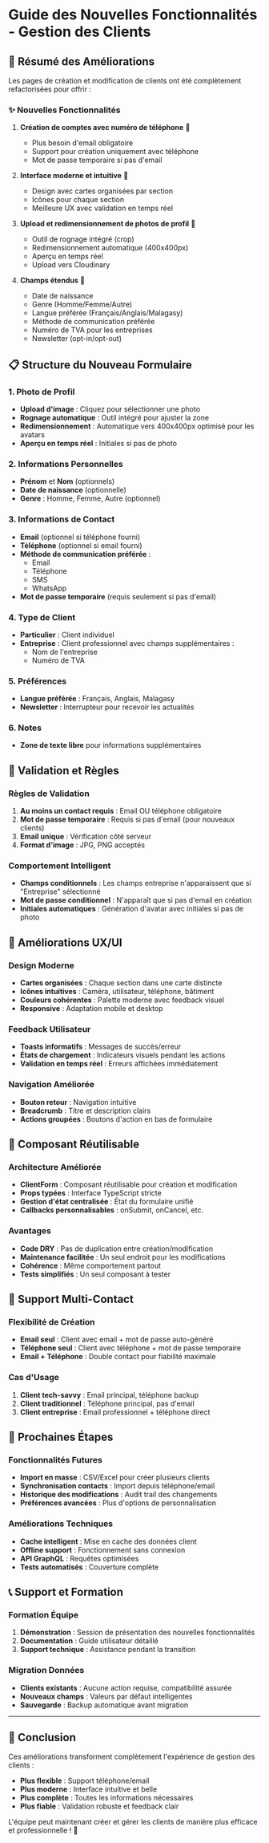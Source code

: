 # Guide des Nouvelles Fonctionnalités - Gestion des Clients

## 🎯 Résumé des Améliorations

Les pages de création et modification de clients ont été complètement refactorisées pour offrir :

### ✨ Nouvelles Fonctionnalités

1. **Création de comptes avec numéro de téléphone** 📱
   - Plus besoin d'email obligatoire
   - Support pour création uniquement avec téléphone
   - Mot de passe temporaire si pas d'email

2. **Interface moderne et intuitive** 🎨
   - Design avec cartes organisées par section
   - Icônes pour chaque section
   - Meilleure UX avec validation en temps réel

3. **Upload et redimensionnement de photos de profil** 📸
   - Outil de rognage intégré (crop)
   - Redimensionnement automatique (400x400px)
   - Aperçu en temps réel
   - Upload vers Cloudinary

4. **Champs étendus** 📝
   - Date de naissance
   - Genre (Homme/Femme/Autre)
   - Langue préférée (Français/Anglais/Malagasy)
   - Méthode de communication préférée
   - Numéro de TVA pour les entreprises
   - Newsletter (opt-in/opt-out)

## 📋 Structure du Nouveau Formulaire

### 1. Photo de Profil
- **Upload d'image** : Cliquez pour sélectionner une photo
- **Rognage automatique** : Outil intégré pour ajuster la zone
- **Redimensionnement** : Automatique vers 400x400px optimisé pour les avatars
- **Aperçu en temps réel** : Initiales si pas de photo

### 2. Informations Personnelles
- **Prénom** et **Nom** (optionnels)
- **Date de naissance** (optionnelle)
- **Genre** : Homme, Femme, Autre (optionnel)

### 3. Informations de Contact
- **Email** (optionnel si téléphone fourni)
- **Téléphone** (optionnel si email fourni)
- **Méthode de communication préférée** :
  - Email
  - Téléphone
  - SMS
  - WhatsApp
- **Mot de passe temporaire** (requis seulement si pas d'email)

### 4. Type de Client
- **Particulier** : Client individuel
- **Entreprise** : Client professionnel avec champs supplémentaires :
  - Nom de l'entreprise
  - Numéro de TVA

### 5. Préférences
- **Langue préférée** : Français, Anglais, Malagasy
- **Newsletter** : Interrupteur pour recevoir les actualités

### 6. Notes
- **Zone de texte libre** pour informations supplémentaires

## 🔧 Validation et Règles

### Règles de Validation
1. **Au moins un contact requis** : Email OU téléphone obligatoire
2. **Mot de passe temporaire** : Requis si pas d'email (pour nouveaux clients)
3. **Email unique** : Vérification côté serveur
4. **Format d'image** : JPG, PNG acceptés

### Comportement Intelligent
- **Champs conditionnels** : Les champs entreprise n'apparaissent que si "Entreprise" sélectionné
- **Mot de passe conditionnel** : N'apparaît que si pas d'email en création
- **Initiales automatiques** : Génération d'avatar avec initiales si pas de photo

## 🎨 Améliorations UX/UI

### Design Moderne
- **Cartes organisées** : Chaque section dans une carte distincte
- **Icônes intuitives** : Caméra, utilisateur, téléphone, bâtiment
- **Couleurs cohérentes** : Palette moderne avec feedback visuel
- **Responsive** : Adaptation mobile et desktop

### Feedback Utilisateur
- **Toasts informatifs** : Messages de succès/erreur
- **États de chargement** : Indicateurs visuels pendant les actions
- **Validation en temps réel** : Erreurs affichées immédiatement

### Navigation Améliorée
- **Bouton retour** : Navigation intuitive
- **Breadcrumb** : Titre et description clairs
- **Actions groupées** : Boutons d'action en bas de formulaire

## 🔄 Composant Réutilisable

### Architecture Améliorée
- **ClientForm** : Composant réutilisable pour création et modification
- **Props typées** : Interface TypeScript stricte
- **Gestion d'état centralisée** : État du formulaire unifié
- **Callbacks personnalisables** : onSubmit, onCancel, etc.

### Avantages
- **Code DRY** : Pas de duplication entre création/modification
- **Maintenance facilitée** : Un seul endroit pour les modifications
- **Cohérence** : Même comportement partout
- **Tests simplifiés** : Un seul composant à tester

## 📱 Support Multi-Contact

### Flexibilité de Création
- **Email seul** : Client avec email + mot de passe auto-généré
- **Téléphone seul** : Client avec téléphone + mot de passe temporaire
- **Email + Téléphone** : Double contact pour fiabilité maximale

### Cas d'Usage
1. **Client tech-savvy** : Email principal, téléphone backup
2. **Client traditionnel** : Téléphone principal, pas d'email
3. **Client entreprise** : Email professionnel + téléphone direct

## 🚀 Prochaines Étapes

### Fonctionnalités Futures
- **Import en masse** : CSV/Excel pour créer plusieurs clients
- **Synchronisation contacts** : Import depuis téléphone/email
- **Historique des modifications** : Audit trail des changements
- **Préférences avancées** : Plus d'options de personnalisation

### Améliorations Techniques
- **Cache intelligent** : Mise en cache des données client
- **Offline support** : Fonctionnement sans connexion
- **API GraphQL** : Requêtes optimisées
- **Tests automatisés** : Couverture complète

## 📞 Support et Formation

### Formation Équipe
1. **Démonstration** : Session de présentation des nouvelles fonctionnalités
2. **Documentation** : Guide utilisateur détaillé
3. **Support technique** : Assistance pendant la transition

### Migration Données
- **Clients existants** : Aucune action requise, compatibilité assurée
- **Nouveaux champs** : Valeurs par défaut intelligentes
- **Sauvegarde** : Backup automatique avant migration

---

## 🎉 Conclusion

Ces améliorations transforment complètement l'expérience de gestion des clients :
- **Plus flexible** : Support téléphone/email
- **Plus moderne** : Interface intuitive et belle
- **Plus complète** : Toutes les informations nécessaires
- **Plus fiable** : Validation robuste et feedback clair

L'équipe peut maintenant créer et gérer les clients de manière plus efficace et professionnelle ! 🚀 